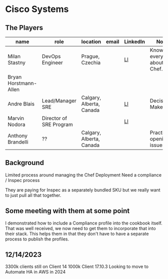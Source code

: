 # Cisco Systems

## The Players

| name                  | role                    | location                 | email | LinkedIn                                                                 | Notes                        |
| --------------------- | ----------------------- | ------------------------ | ----- | ------------------------------------------------------------------------ | ---------------------------- |
| Milan Stastny         | DevOps Engineer         | Prague, Czechia          |       | [LI](https://www.linkedin.com/in/milan-%C5%A1%C5%A5astn%C3%BD-93890b33/) | Knows everything about Chef. |
| Bryan Horstmann-Allen |                         |                          |       |                                                                          |                              |
| Andre Blais           | Lead/Manager SRE        | Calgary, Alberta, Canada |       | [LI](https://www.linkedin.com/in/andre-blais-a542356/)                   | Decision Maker               |
| Marvin Nodora         | Director of SRE Program |                          |       | [LI](https://www.linkedin.com/in/marvin-n-a737b747/)                     |
| Anthony Brandelli     | ??                      | Calgary, Alberta, Canada |       |                                                                          | Practitioner opening issues  |

## Background

Limited process around managing the Chef Deployment
Need a compliance / Inspec process

They are paying for Inspec as a separately bundled SKU but we really want to just pull all that together.

## Some meeting with them at some point

I demonstrated how to include a Compliance profile into the cookbook itself. That was well received, we now need to get them to incorporate that into their stack. This helps them in that they don't have to have a separate process to publish the profiles.

## 12/14/2023

3300k clients still on Client 14
1000k Client 17.10.3
Looking to move to Automate HA in AWS in 2024